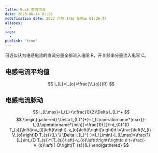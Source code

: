 ```yaml
---
title: Buck 电感电流
date: 2023-06-14 01:26
modification date: 2023 六月 14日 星期三 01:26:47
aliases:
  - 
tags:
  - 
publish: "true"
---
```


可近似认为电感电流的直流分量全部流入电阻 R，开关频率分量流入电容 C。

## 电感电流平均值 
$$
I_{L}=I_{o}=\frac{V_{o}}{R}
$$

## 电感电流脉动 
$$
I_{L\max}=I_{L}+\dfrac{1}{2}\Delta I_{L}^+
$$
$$
\begin{gathered}
 \Delta I_{L}^{+}=I_{L\operatorname*{max}}-I_{L\operatorname*{min}}=\frac{1}{L}\int_{0}^{D T_{s}}\left(\nu_{i}\left(t\right)-v_{o}\left(t\right)\right)d t=\frac{\left(V_{i}-V_{o}\right)D T_{s}}{L} \\
\Delta I_{L}^{-}=I_{L\min}-I_{L\max}=\frac{1}{L}\int_{D T_{s}}^{T_{s}}\left(-v_{o}\left(t\right)\right)c d t=\frac{-V_{o}\left(1-D\right)T_{s}}{L} 
\end{gathered}
$$
